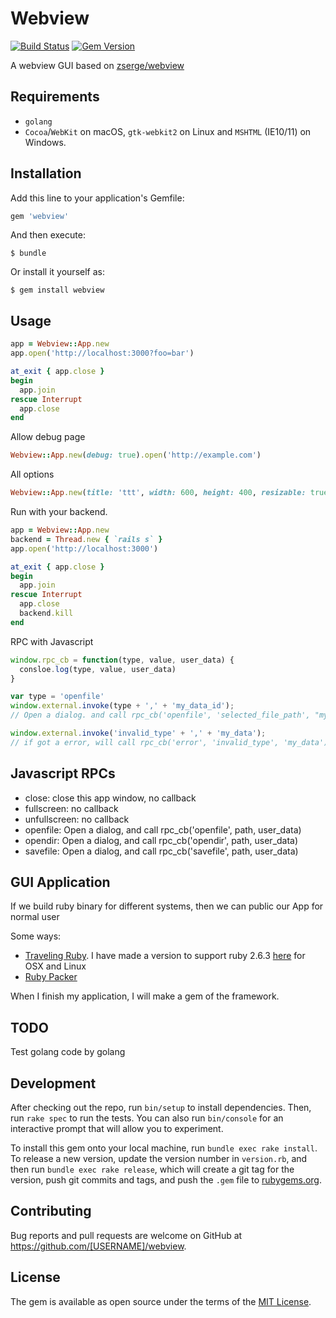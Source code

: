 # Webview

[![Build Status](https://travis-ci.org/xiejiangzhi/webview.svg?branch=master)](https://travis-ci.org/xiejiangzhi/webview)
[![Gem Version](https://badge.fury.io/rb/webview.svg)](https://badge.fury.io/rb/webview)

A webview GUI based on [zserge/webview](https://github.com/zserge/webview)


## Requirements

* `golang`
* `Cocoa`/`WebKit` on macOS, `gtk-webkit2` on Linux and `MSHTML` (IE10/11) on Windows.


## Installation

Add this line to your application's Gemfile:

```ruby
gem 'webview'
```

And then execute:

    $ bundle

Or install it yourself as:

    $ gem install webview

## Usage

```ruby
app = Webview::App.new
app.open('http://localhost:3000?foo=bar')

at_exit { app.close }
begin
  app.join
rescue Interrupt
  app.close
end
```

Allow debug page

```ruby
Webview::App.new(debug: true).open('http://example.com')
```

All options

```ruby
Webview::App.new(title: 'ttt', width: 600, height: 400, resizable: true, debug: true)
```

Run with your backend.

```ruby
app = Webview::App.new
backend = Thread.new { `rails s` }
app.open('http://localhost:3000')

at_exit { app.close }
begin
  app.join
rescue Interrupt
  app.close
  backend.kill
end
```

RPC with Javascript

```javascript
window.rpc_cb = function(type, value, user_data) {
  consloe.log(type, value, user_data)
}

var type = 'openfile'
window.external.invoke(type + ',' + 'my_data_id');
// Open a dialog. and call rpc_cb('openfile', 'selected_file_path', "my_data_id") after user choice file.

window.external.invoke('invalid_type' + ',' + 'my_data');
// if got a error, will call rpc_cb('error', 'invalid_type', 'my_data')
```

## Javascript RPCs

* close: close this app window, no callback
* fullscreen: no callback
* unfullscreen: no callback
* openfile: Open a dialog, and call rpc_cb('openfile', path, user_data) 
* opendir: Open a dialog, and call rpc_cb('opendir', path, user_data) 
* savefile: Open a dialog, and call rpc_cb('savefile', path, user_data) 


## GUI Application

If we build ruby binary for different systems, then we can public our App for normal user

Some ways:

* [Traveling Ruby](https://github.com/phusion/traveling-ruby). I have made a version to support ruby 2.6.3 [here](https://github.com/xiejiangzhi/traveling-ruby) for OSX and Linux
* [Ruby Packer](https://github.com/pmq20/ruby-packer)


When I finish my application, I will make a gem of the framework.


## TODO

Test golang code by golang

## Development

After checking out the repo, run `bin/setup` to install dependencies. Then, run `rake spec` to run the tests. You can also run `bin/console` for an interactive prompt that will allow you to experiment.

To install this gem onto your local machine, run `bundle exec rake install`. To release a new version, update the version number in `version.rb`, and then run `bundle exec rake release`, which will create a git tag for the version, push git commits and tags, and push the `.gem` file to [rubygems.org](https://rubygems.org).

## Contributing

Bug reports and pull requests are welcome on GitHub at https://github.com/[USERNAME]/webview.

## License

The gem is available as open source under the terms of the [MIT License](https://opensource.org/licenses/MIT).
